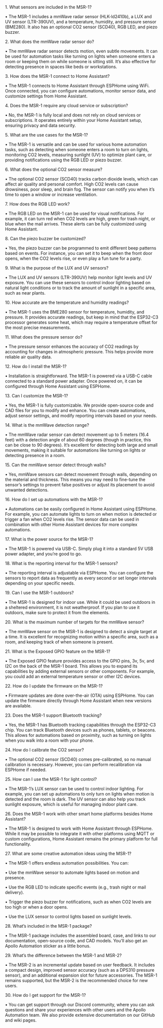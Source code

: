 1\. What sensors are included in the MSR-1?

•	The MSR-1 includes a mmWave radar sensor (HLK-ld2410b), a LUX and UV sensor (LTR-390UV), and a temperature, humidity, and pressure sensor (BME280). It also has an optional CO2 sensor (SCD40), RGB LED, and piezo buzzer.

2\. What does the mmWave radar sensor do?

•	The mmWave radar sensor detects motion, even subtle movements. It can be used for automation tasks like turning on lights when someone enters a room or keeping them on while someone is sitting still. It’s also effective for detecting presence in spaces like beds or workstations.

3\. How does the MSR-1 connect to Home Assistant?

•	The MSR-1 connects to Home Assistant through ESPHome using WiFi. Once connected, you can configure automations, monitor sensor data, and customize settings from Home Assistant.

4\. Does the MSR-1 require any cloud service or subscription?

•	No, the MSR-1 is fully local and does not rely on cloud services or subscriptions. It operates entirely within your Home Assistant setup, ensuring privacy and data security.

5\. What are the use cases for the MSR-1?

•	The MSR-1 is versatile and can be used for various home automation tasks, such as detecting when someone enters a room to turn on lights, monitoring CO2 levels, measuring sunlight (UV) to optimize plant care, or providing notifications using the RGB LED or piezo buzzer.

6\. What does the optional CO2 sensor measure?

•	The optional CO2 sensor (SCD40) tracks carbon dioxide levels, which can affect air quality and personal comfort. High CO2 levels can cause drowsiness, poor sleep, and brain fog. The sensor can notify you when it’s time to open a window or increase ventilation.

7\. How does the RGB LED work?

•	The RGB LED on the MSR-1 can be used for visual notifications. For example, it can turn red when CO2 levels are high, green for trash night, or blue when the mail arrives. These alerts can be fully customized using Home Assistant.

8\. Can the piezo buzzer be customized?

•	Yes, the piezo buzzer can be programmed to emit different beep patterns based on events. For instance, you can set it to beep when the front door opens, when the CO2 levels rise, or even play a fun tune for a party.

9\. What is the purpose of the LUX and UV sensors?

•	The LUX and UV sensors (LTR-390UV) help monitor light levels and UV exposure. You can use these sensors to control indoor lighting based on natural light conditions or to track the amount of sunlight in a specific area, such as near plants.

10\. How accurate are the temperature and humidity readings?

•	The MSR-1 uses the BME280 sensor for temperature, humidity, and pressure. It provides accurate readings, but keep in mind that the ESP32-C3 processor generates some heat, which may require a temperature offset for the most precise measurements.

11\. What does the pressure sensor do?

•	The pressure sensor enhances the accuracy of CO2 readings by accounting for changes in atmospheric pressure. This helps provide more reliable air quality data.

12\. How do I install the MSR-1?

•	Installation is straightforward. The MSR-1 is powered via a USB-C cable connected to a standard power adapter. Once powered on, it can be configured through Home Assistant using ESPHome.

13\. Can I customize the MSR-1?

•	Yes, the MSR-1 is fully customizable. We provide open-source code and CAD files for you to modify and enhance. You can create automations, adjust sensor settings, and modify reporting intervals based on your needs.

14\. What is the mmWave detection range?

•	The mmWave radar sensor can detect movement up to 5 meters (16.4 feet) with a detection angle of about 60 degrees (though in practice, this can be close to 90 degrees). It’s excellent for detecting both large and small movements, making it suitable for automations like turning on lights or detecting presence in a room.

15\. Can the mmWave sensor detect through walls?

•	Yes, mmWave sensors can detect movement through walls, depending on the material and thickness. This means you may need to fine-tune the sensor’s settings to prevent false positives or adjust its placement to avoid unwanted detections.

16\. How do I set up automations with the MSR-1?

•	Automations can be easily configured in Home Assistant using ESPHome. For example, you can automate lights to turn on when motion is detected or trigger a fan when CO2 levels rise. The sensor data can be used in combination with other Home Assistant devices for more complex automations.

17\. What is the power source for the MSR-1?

•	The MSR-1 is powered via USB-C. Simply plug it into a standard 5V USB power adapter, and you’re good to go.

18\. What is the reporting interval for the MSR-1 sensors?

•	The reporting interval is adjustable via ESPHome. You can configure the sensors to report data as frequently as every second or set longer intervals depending on your specific needs.

19\. Can I use the MSR-1 outdoors?

•	The MSR-1 is designed for indoor use. While it could be used outdoors in a sheltered environment, it is not weatherproof. If you plan to use it outdoors, make sure to protect it from the elements.

20\. What is the maximum number of targets for the mmWave sensor?

•	The mmWave sensor on the MSR-1 is designed to detect a single target at a time. It is excellent for recognizing motion within a specific area, such as a room, and keeping track of when someone is present.

21\. What is the Exposed GPIO feature on the MSR-1?

•	The Exposed GPIO feature provides access to the GPIO pins, 3v, 5v, and I2C on the back of the MSR-1 board. This allows you to expand its capabilities by adding external sensors or other components. For example, you could add an external temperature sensor or other I2C devices.

22\. How do I update the firmware on the MSR-1?

•	Firmware updates are done over-the-air (OTA) using ESPHome. You can update the firmware directly through Home Assistant when new versions are available.

23\. Does the MSR-1 support Bluetooth tracking?

•	Yes, the MSR-1 has Bluetooth tracking capabilities through the ESP32-C3 chip. You can track Bluetooth devices such as phones, tablets, or beacons. This allows for automations based on proximity, such as turning on lights when you walk into a room with your phone.

24\. How do I calibrate the CO2 sensor?

•	The optional CO2 sensor (SCD40) comes pre-calibrated, so no manual calibration is necessary. However, you can perform recalibration via ESPHome if needed.

25\. How can I use the MSR-1 for light control?

•	The MSR-1’s LUX sensor can be used to control indoor lighting. For example, you can set up automations to only turn on lights when motion is detected and the room is dark. The UV sensor can also help you track sunlight exposure, which is useful for managing indoor plant care.

26\. Does the MSR-1 work with other smart home platforms besides Home Assistant?

•	The MSR-1 is designed to work with Home Assistant through ESPHome. While it may be possible to integrate it with other platforms using MQTT or custom configurations, Home Assistant remains the primary platform for full functionality.

27\. What are some creative automation ideas using the MSR-1?

•	The MSR-1 offers endless automation possibilities. You can:

•	Use the mmWave sensor to automate lights based on motion and presence.

•	Use the RGB LED to indicate specific events (e.g., trash night or mail delivery).

•	Trigger the piezo buzzer for notifications, such as when CO2 levels are too high or when a door opens.

•	Use the LUX sensor to control lights based on sunlight levels.

28\. What’s included in the MSR-1 package?

•	The MSR-1 package includes the assembled board, case, and links to our documentation, open-source code, and CAD models. You’ll also get an Apollo Automation sticker as a little bonus.

29\. What’s the difference between the MSR-1 and MSR-2?

•	The MSR-2 is an incremental update based on user feedback. It includes a compact design, improved sensor accuracy (such as a DPS310 pressure sensor), and an additional expansion slot for future accessories. The MSR-1 remains supported, but the MSR-2 is the recommended choice for new users.

30\. How do I get support for the MSR-1?

•	You can get support through our Discord community, where you can ask questions and share your experiences with other users and the Apollo Automation team. We also provide extensive documentation on our GitHub and wiki pages.

&nbsp;